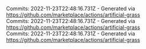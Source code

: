 Commits: 2022-11-23T22:48:16.731Z - Generated via https://github.com/marketplace/actions/artificial-grass
<br>
Commits: 2022-11-23T22:48:16.731Z - Generated via https://github.com/marketplace/actions/artificial-grass
<br>
Commits: 2022-11-23T22:48:16.731Z - Generated via https://github.com/marketplace/actions/artificial-grass
<br>
